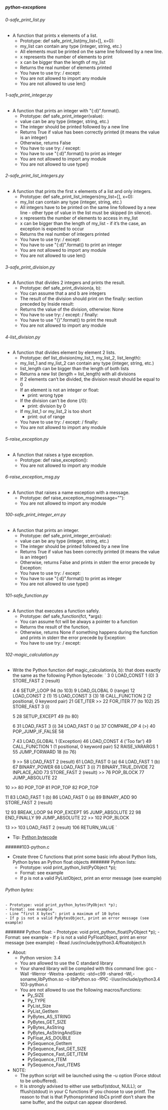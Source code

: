##### python-exceptions

###### 0-safe_print_list.py
- A function that prints x elements of a list.
    - Prototype: def safe_print_list(my_list=[], x=0):
    - my_list can contain any type (integer, string, etc.)
    - All elements must be printed on the same line followed by a new line.
    - x represents the number of elements to print
    - x can be bigger than the length of my_list
    - Returns the real number of elements printed
    - You have to use try: / except:
    - You are not allowed to import any module
    - You are not allowed to use len() 

###### 1-safe_print_integer.py
- A function that prints an integer with "{:d}".format().
    - Prototype: def safe_print_integer(value):
    - value can be any type (integer, string, etc.)
    - The integer should be printed followed by a new line
    - Returns True if value has been correctly printed (it means the value is an integer)
    - Otherwise, returns False
    - You have to use try: / except:
    - You have to use "{:d}".format() to print as integer
    - You are not allowed to import any module
    - You are not allowed to use type()

###### 2-safe_print_list_integers.py
- A function that prints the first x elements of a list and only integers.
    - Prototype: def safe_print_list_integers(my_list=[], x=0):
    - my_list can contain any type (integer, string, etc.)
    - All integers have to be printed on the same line followed by a new line - other type of value in the list must be skipped (in silence).
    - x represents the number of elements to access in my_list
    - x can be bigger than the length of my_list - if it’s the case, an exception is expected to occur
    - Returns the real number of integers printed
    - You have to use try: / except:
    - You have to use "{:d}".format() to print an integer
    - You are not allowed to import any module
    - You are not allowed to use len() 

###### 3-safe_print_division.py
- A function that divides 2 integers and prints the result.
    - Prototype: def safe_print_division(a, b):
    - You can assume that a and b are integers
    - The result of the division should print on the finally: section preceded by Inside result:
    - Returns the value of the division, otherwise: None
    - You have to use try: / except: / finally:
    - You have to use "{}".format() to print the result
    - You are not allowed to import any module

###### 4-list_division.py
- A function that divides element by element 2 lists.
    - Prototype: def list_division(my_list_1, my_list_2, list_length):
    - my_list_1 and my_list_2 can contain any type (integer, string, etc.)
    - list_length can be bigger than the length of both lists
    - Returns a new list (length = list_length) with all divisions
    - If 2 elements can’t be divided, the division result should be equal to 0
    - If an element is not an integer or float:
        - print: wrong type
    - If the division can’t be done (/0):
        - print: division by 0
    - If my_list_1 or my_list_2 is too short
        - print: out of range
    - You have to use try: / except: / finally:
    - You are not allowed to import any module

###### 5-raise_exception.py
- A function that raises a type exception.
    - Prototype: def raise_exception():
    - You are not allowed to import any module

###### 6-raise_exception_msg.py
- A function that raises a name exception with a message.
    - Prototype: def raise_exception_msg(message=""):
    - You are not allowed to import any module

###### 100-safe_print_integer_err.py
- A function that prints an integer.
    - Prototype: def safe_print_integer_err(value):
    - value can be any type (integer, string, etc.)
    - The integer should be printed followed by a new line
    - Returns True if value has been correctly printed (it means the value is an integer)
    - Otherwise, returns False and prints in stderr the error precede by Exception:
    - You have to use try: / except:
    - You have to use "{:d}".format() to print as integer
    - You are not allowed to use type()

###### 101-safe_function.py
- A function that executes a function safely.
    - Prototype: def safe_function(fct, *args):
    - You can assume fct will be always a pointer to a function
    - Returns the result of the function,
    - Otherwise, returns None if something happens during the function and prints in stderr the error precede by Exception:
    - You have to use try: / except:

###### 102-magic_calculation.py
- Write the Python function def magic_calculation(a, b): that does exactly the same as the following Python bytecode:
`
3           0 LOAD_CONST               1 (0)
              3 STORE_FAST               2 (result)

  4           6 SETUP_LOOP              94 (to 103)
              9 LOAD_GLOBAL              0 (range)
             12 LOAD_CONST               2 (1)
             15 LOAD_CONST               3 (3)
             18 CALL_FUNCTION            2 (2 positional, 0 keyword pair)
             21 GET_ITER
        >>   22 FOR_ITER                77 (to 102)
             25 STORE_FAST               3 (i)

  5          28 SETUP_EXCEPT            49 (to 80)

  6          31 LOAD_FAST                3 (i)
             34 LOAD_FAST                0 (a)
             37 COMPARE_OP               4 (>)
             40 POP_JUMP_IF_FALSE       58

  7          43 LOAD_GLOBAL              1 (Exception)
             46 LOAD_CONST               4 ('Too far')
             49 CALL_FUNCTION            1 (1 positional, 0 keyword pair)
             52 RAISE_VARARGS            1
             55 JUMP_FORWARD            18 (to 76)

  9     >>   58 LOAD_FAST                2 (result)
             61 LOAD_FAST                0 (a)
             64 LOAD_FAST                1 (b)
             67 BINARY_POWER
             68 LOAD_FAST                3 (i)
             71 BINARY_TRUE_DIVIDE
             72 INPLACE_ADD
             73 STORE_FAST               2 (result)
        >>   76 POP_BLOCK
             77 JUMP_ABSOLUTE           22

 10     >>   80 POP_TOP
             81 POP_TOP
             82 POP_TOP

 11          83 LOAD_FAST                1 (b)
             86 LOAD_FAST                0 (a)
             89 BINARY_ADD
             90 STORE_FAST               2 (result)

 12          93 BREAK_LOOP
             94 POP_EXCEPT
             95 JUMP_ABSOLUTE           22
             98 END_FINALLY
             99 JUMP_ABSOLUTE           22
        >>  102 POP_BLOCK

 13     >>  103 LOAD_FAST                2 (result)
            106 RETURN_VALUE
`
- Tip: [Python bytecode](https://docs.python.org/3.4/library/dis.html)

######103-python.c
- Create three C functions that print some basic info about Python lists, Python bytes an Python float objects
####### Python lists:
    - Prototype: void print_python_list(PyObject *p);
    - Format: see example
    - If p is not a valid PyListObject, print an error message (see example)
###### Python bytes:
    - Prototype: void print_python_bytes(PyObject *p);
    - Format: see example
    - Line “first X bytes”: print a maximum of 10 bytes
    - If p is not a valid PyBytesObject, print an error message (see example)
####### Python float:
    - Prototype: void print_python_float(PyObject *p);
    - Format: see example
    - If p is not a valid PyFloatObject, print an error message (see example)
    - Read /usr/include/python3.4/floatobject.h
- About:
    - Python version: 3.4
    - You are allowed to use the C standard library
    - Your shared library will be compiled with this command line: gcc -Wall -Werror -Wextra -pedantic -std=c99 -shared -Wl,-soname,libPython.so -o libPython.so -fPIC -I/usr/include/python3.4 103-python.c
    - You are not allowed to use the following macros/functions:
        - Py_SIZE
        - Py_TYPE
        - PyList_Size
        - PyList_GetItem
        - PyBytes_AS_STRING
        - PyBytes_GET_SIZE
        - PyBytes_AsString
        - PyBytes_AsStringAndSize
        - PyFloat_AS_DOUBLE
        - PySequence_GetItem
        - PySequence_Fast_GET_SIZE
        - PySequence_Fast_GET_ITEM
        - PySequence_ITEM
        - PySequence_Fast_ITEMS
- NOTE:
    - The python script will be launched using the -u option (Force stdout to be unbuffered).
    - It is strongly advised to either use setbuf(stdout, NULL); or fflush(stdout) in your C functions IF you choose to use printf. The reason to that is that Pythonsprintand libCs printf don’t share the same buffer, and the output can appear disordered.
